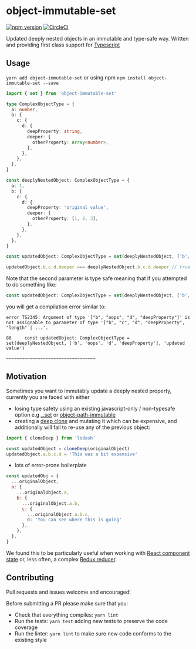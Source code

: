 # object-immutable-set

[![npm version](https://badge.fury.io/js/object-immutable-set.svg)](https://badge.fury.io/js/object-immutable-set)
[![CircleCI](https://circleci.com/gh/GhystonSoftware/object-immutable-set.svg?style=shield)](https://circleci.com/gh/GhystonSoftware/object-immutable-set)

Updated deeply nested objects in an immutable and type-safe way. Written and providing first class support for [Typescript](https://www.typescriptlang.org/)

## Usage

`yarn add object-immutable-set` or using npm `npm install object-immutable-set --save`

```typescript
import { set } from 'object-immutable-set'

type ComplexObjectType = {
  a: number,
  b: {
    c: {
      d: {
        deepProperty: string,
        deeper: {
          otherProperty: Array<number>,
        },
      },
    },
  },
}

const deeplyNestedObject: ComplexObjectType = {
  a: 1,
  b: {
    c: {
      d: {
        deepProperty: 'original value',
        deeper: {
          otherProperty: [1, 2, 3],
        },
      },
    },
  },
}

const updatedObject: ComplexObjectType = set(deeplyNestedObject, ['b', 'c', 'd', 'deepProperty'], 'updated value')

updatedObject.b.c.d.deeper === deeplyNestedObject.b.c.d.deeper // true 

```

Note that the second parameter is type safe meaning that if you attempted to do something like:

```typescript
const updatedObject: ComplexObjectType = set(deeplyNestedObject, ['b', 'oops', 'd', 'deepProperty'], 'updated value')

```

you will get a compilation error similar to:

```
error TS2345: Argument of type '["b", "oops", "d", "deepProperty"]' is not assignable to parameter of type '["b", "c", "d", "deepProperty", "length" | ...'.
  
86     const updatedObject: ComplexObjectType = set(deeplyNestedObject, ['b', 'oops', 'd', 'deepProperty'], 'updated value')
                                                                        ~~~~~~~~~~~~~~~~~~~~~~~~~~~~~~~~~~

```


## Motivation

Sometimes you want to immutably update a deeply nested property, currently you are faced with either
- losing type safety using an existing javascript-only / non-typesafe option e.g [_.set](https://lodash.com/docs/4.17.4#set) or [object-path-immutable](https://www.npmjs.com/package/object-path-immutable)
- creating a [deep clone](https://lodash.com/docs/4.17.4#cloneDeep) and mutating it which can be expensive, and additionally will fail to re-use any of the previous object:

```javascript
import { cloneDeep } from 'lodash'

const updatedObject = cloneDeep(originalObject)
updatedObject.a.b.c.d = 'This was a bit expensive'
```

- lots of error-prone boilerplate

```javascript
const updatedObj = {
  ...originalObject,
  a: {
    ...originalObject.a,
    b: {
      ...originalObject.a.b,
      c: {
        ...originalObject.a.b.c,
        d: 'You can see where this is going'
      },
    },
  },
}

```

We found this to be particularly useful when working with [React component state](https://reactjs.org/docs/state-and-lifecycle.html) or, less often, a complex [Redux reducer](https://redux.js.org/docs/basics/Reducers.html).

## Contributing

Pull requests and issues welcome and encouraged! 

Before submitting a PR please make sure that you:
- Check that everything compiles: `yarn lint`
- Run the tests: `yarn test` adding new tests to preserve the code coverage
- Run the linter: `yarn lint` to make sure new code conforms to the existing style
